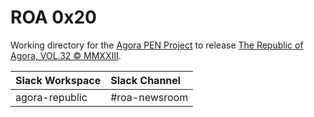 # ROA 0x20
Working directory for the [Agora PEN Project](https://github.com/agorahub/AIPs/projects/1) to release [The Republic of Agora, VOL.32 © MMXXIII](https://github.com/agorahub/pen0/releases/tag/v32).

| Slack Workspace | Slack Channel |
| :-------------- | :------------ |
| agora-republic  | #roa-newsroom |
